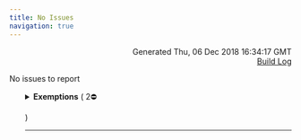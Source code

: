 ```yaml
---
title: No Issues
navigation: true
---
```

<p style="text-align:right;color:#cccs">
Generated Thu, 06 Dec 2018 16:34:17 GMT
<br><a href="http://35.177.130.99:8080/job/look-at-me-sideways/17/console">Build Log</a>
</p>


<p>No issues to report</p>




<details style="margin-left: 3em" >
<summary style="margin-left:-1em;border-bottom:solid 1px #333;">
<b>Exemptions</b>
(
   2⛔ 

)
</summary>



<details style="margin-left: 3em" open="open">
<summary style="margin-left:-1em;border-bottom:solid 1px #333;">
<b><a href="https://fabio-looker.github.io/look-at-me-sideways/rules.html#k1">K1</a>. Primary keys required</b>
(
   1⛔ 

)
</summary>



<details style="margin-left: 3em" open="open">
<summary style="margin-left:-1em;border-bottom:solid 1px #333;">
<b>foobar</b>
(
   1⛔ 

)
</summary>

<table style="border:solid 1px #ccc">
<thead style="background-color:darkblue;color:white"><tr>
<th>Level</th>
<th>Location</th>
<th>Description</th>
</tr></thead>
<tbody>

<tr>
<td>⛔</td>
<td>view: foo <a href="&#47;projects&#47;workspace&#47;files&#47;foo.view.lkml#view:foo" style="text-decoration: none">⧉</a></td>
<td>No Primary Key Dimensions found in foo</td>
</tr>

</tbody>
</table>


</details>


</details>



<details style="margin-left: 3em" open="open">
<summary style="margin-left:-1em;border-bottom:solid 1px #333;">
<b><a href="https://fabio-looker.github.io/look-at-me-sideways/rules.html#t1">T1</a>. Triggers use datagroups</b>
(
   1⛔ 

)
</summary>



<details style="margin-left: 3em" open="open">
<summary style="margin-left:-1em;border-bottom:solid 1px #333;">
<b>bar</b>
(
   1⛔ 

)
</summary>

<table style="border:solid 1px #ccc">
<thead style="background-color:darkblue;color:white"><tr>
<th>Level</th>
<th>Location</th>
<th>Description</th>
</tr></thead>
<tbody>

<tr>
<td>⛔</td>
<td>view: foo <a href="&#47;projects&#47;workspace&#47;files&#47;foo.view.lkml#view:foo" style="text-decoration: none">⧉</a></td>
<td>Triggered PDTs should use datagroups or persist_for.</td>
</tr>

</tbody>
</table>


</details>


</details>


</details>

</details>



